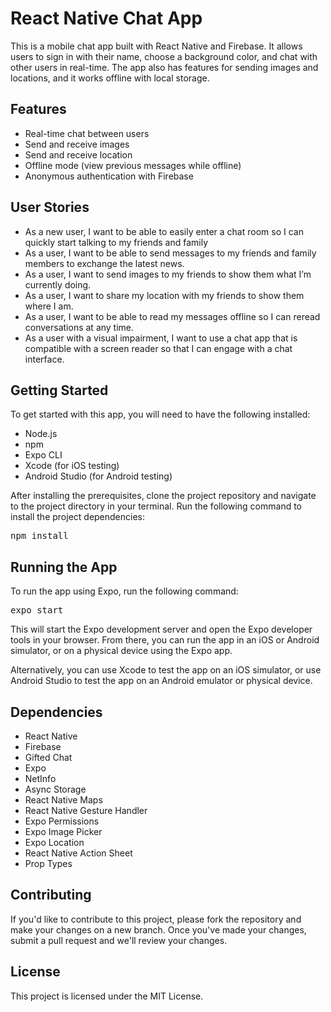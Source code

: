 <!DOCTYPE html>
<html>
  <body>
    <h1>React Native Chat App</h1>
    <p>
           This is a mobile chat app built with React Native and Firebase. It allows users to sign in with their name, choose a background color, and chat with other users in real-time. The app also has features for sending images and locations, and it works offline with local storage.
    </p>
    <h2>Features</h2>
    <ul>
    <li>Real-time chat between users
    <li>Send and receive images</li>
    <li>Send and receive location</li>
    <li>Offline mode (view previous messages while offline)</li>
    <li>Anonymous authentication with Firebase</li>
    </ul>
    <h2>User Stories</h2>
    <ul>
      <li>As a new user, I want to be able to easily enter a chat room so I can quickly start talking to my friends and family</li>
      <li>As a user, I want to be able to send messages to my friends and family members to exchange the latest news.</li>
      <li>As a user, I want to send images to my friends to show them what I’m currently doing.</li>
      <li>As a user, I want to share my location with my friends to show them where I am.</li>
      <li>As a user, I want to be able to read my messages offline so I can reread conversations at any time.</li>
      <li>As a user with a visual impairment, I want to use a chat app that is compatible with a screen reader so that I can engage with a chat interface.</li>
    </ul>
    <h2>Getting Started</h2>
    <p>
      To get started with this app, you will need to have the following
      installed:
    </p>
    <ul>
      <li>Node.js</li>
      <li>npm</li>
      <li>Expo CLI</li>
      <li>Xcode (for iOS testing)</li>
      <li>Android Studio (for Android testing)</li>
    </ul>
    <p>
      After installing the prerequisites, clone the project repository and
      navigate to the project directory in your terminal. Run the following
      command to install the project dependencies:
    </p>
    <pre>npm install</pre>
    <h2>Running the App</h2>
    <p>
      To run the app using Expo, run the following command:
    </p>
    <pre>expo start</pre>
    <p>
      This will start the Expo development server and open the Expo developer
      tools in your browser. From there, you can run the app in an iOS or
      Android simulator, or on a physical device using the Expo app.
    </p>
     <p>
      Alternatively, you can use Xcode to test the app on an iOS simulator, or
      use Android Studio to test the app on an Android emulator or physical
      device.
    </p>
    <h2>Dependencies</h2>
    <ul>
      <li>React Native</li>
      <li>Firebase</li>
      <li>Gifted Chat</li>
      <li>Expo</li>
      <li>NetInfo</li>
      <li>Async Storage</li>
      <li>React Native Maps</li>
      <li>React Native Gesture Handler</li>
      <li>Expo Permissions</li>
      <li>Expo Image Picker</li>
      <li>Expo Location</li>
      <li>React Native Action Sheet</li>
      <li>Prop Types</li>
    </ul>
    <h2>Contributing</h2>
    <p>
      If you'd like to contribute to this project, please fork the repository
      and make your changes on a new branch. Once you've made your changes,
      submit a pull request and we'll review your changes.
    </p>
    <h2>License</h2>
    <p>
      This project is licensed under the MIT License.
    </p>
  </body>
</html>